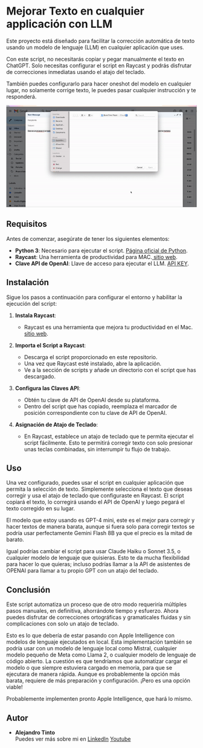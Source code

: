 # Mejorar Texto en cualquier applicación con LLM

Este proyecto está diseñado para facilitar la corrección automática de texto usando un modelo de lenguaje (LLM) en cualquier aplicación que uses. 


Con este script, no necesitarás copiar y pegar manualmente el texto en ChatGPT. Solo necesitas configurar el script en Raycast y podrás disfrutar de correcciones inmediatas usando el atajo del teclado.

También puedes configurarlo para hacer oneshot del modelo en cualquier lugar, no solamente corrige texto, le puedes pasar cualquier instrucción y te responderá.

![Ejemplo Email](Images/Ejemplo_Email.gif)


## Requisitos

Antes de comenzar, asegúrate de tener los siguientes elementos:

- **Python 3**: Necesario para ejecutar el script. [Página oficial de Python](https://www.python.org/downloads/).
- **Raycast**: Una herramienta de productividad para MAC.[ sitio web](https://www.raycast.com/).
- **Clave API de OpenAI**: Llave de acceso para ejecutar el LLM. [API KEY](https://platform.openai.com/account/api-keys).
  

## Instalación

Sigue los pasos a continuación para configurar el entorno y habilitar la ejecución del script:

1. **Instala Raycast**: 
   - Raycast es una herramienta que mejora tu productividad en el Mac. [sitio web](https://www.raycast.com/).

2. **Importa el Script a Raycast**:
   - Descarga el script proporcionado en este repositorio.
   - Una vez que Raycast esté instalado, abre la aplicación.
   - Ve a la sección de scripts y añade un directorio con el script que has descargado.
   
3. **Configura las Claves API**:
   - Obtén tu clave de API de OpenAI desde su plataforma.
   - Dentro del script que has copiado, reemplaza el marcador de posición correspondiente con tu clave de API de OpenAI.

4. **Asignación de Atajo de Teclado**:
   - En Raycast, establece un atajo de teclado que te permita ejecutar el script fácilmente. Esto te permitirá corregir texto con solo presionar unas teclas combinadas, sin interrumpir tu flujo de trabajo.

## Uso

Una vez configurado, puedes usar el script en cualquier aplicación que permita la selección de texto. Simplemente selecciona el texto que deseas corregir y usa el atajo de teclado que configuraste en Raycast. El script copiará el texto, lo corregirá usando el API de OpenAI y luego pegará el texto corregido en su lugar.

El modelo que estoy usando es GPT-4 mini, este es el mejor para corregir y hacer textos de manera barata, aunque si fuera solo para corregir textos se podría usar perfectamente Gemini Flash 8B ya que el precio es la mitad de barato.

Igual podrías cambiar el script para usar Claude Haiku o Sonnet 3.5, o cualquier modelo de lenguaje que quisieras. Esto te da mucha flexibilidad para hacer lo que quieras; incluso podrías llamar a la API de asistentes de OPENAI para llamar a tu propio GPT con un atajo del teclado.

## Conclusión

Este script automatiza un proceso que de otro modo requeriría múltiples pasos manuales, en definitiva, ahorrándote tiempo y esfuerzo. Ahora puedes disfrutar de correcciones ortográficas y gramaticales fluidas y sin complicaciones con solo un atajo de teclado.

Esto es lo que debería de estar pasando con Apple Intelligence con modelos de lenguaje ejecutados en local. Esta implementación también se podría usar con un modelo de lenguaje local como Mistral, cualquier modelo pequeño de Meta como Llama 2, o cualquier modelo de lenguaje de código abierto. La cuestión es que tendríamos que automatizar cargar el modelo o que siempre estuviera cargado en memoria, para que se ejecutara de manera rápida. Aunque es probablemente la opción más barata, requiere de más preparación y configuración. ¡Pero es una opción viable!

Probablemente implementen pronto Apple Intelligence, que hará lo mismo.

## Autor

- **Alejandro Tinto**  
  Puedes ver más sobre mi en [LinkedIn](https://www.linkedin.com/in/alejandro-tinto/) [Youtube](https://www.youtube.com/@alet1nto)